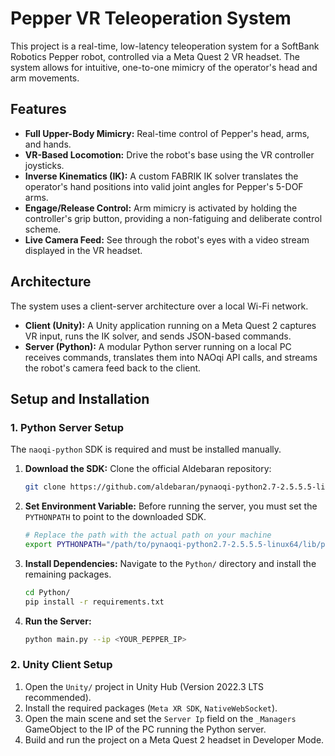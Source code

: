 # Pepper VR Teleoperation System

This project is a real-time, low-latency teleoperation system for a SoftBank Robotics Pepper robot, controlled via a Meta Quest 2 VR headset. The system allows for intuitive, one-to-one mimicry of the operator's head and arm movements.

## Features

-   **Full Upper-Body Mimicry:** Real-time control of Pepper's head, arms, and hands.
-   **VR-Based Locomotion:** Drive the robot's base using the VR controller joysticks.
-   **Inverse Kinematics (IK):** A custom FABRIK IK solver translates the operator's hand positions into valid joint angles for Pepper's 5-DOF arms.
-   **Engage/Release Control:** Arm mimicry is activated by holding the controller's grip button, providing a non-fatiguing and deliberate control scheme.
-   **Live Camera Feed:** See through the robot's eyes with a video stream displayed in the VR headset.

## Architecture

The system uses a client-server architecture over a local Wi-Fi network.

-   **Client (Unity):** A Unity application running on a Meta Quest 2 captures VR input, runs the IK solver, and sends JSON-based commands.
-   **Server (Python):** A modular Python server running on a local PC receives commands, translates them into NAOqi API calls, and streams the robot's camera feed back to the client.

## Setup and Installation

### 1. Python Server Setup

The `naoqi-python` SDK is required and must be installed manually.

1.  **Download the SDK:** Clone the official Aldebaran repository:
    ```bash
    git clone https://github.com/aldebaran/pynaoqi-python2.7-2.5.5.5-linux64.git
    ```
2.  **Set Environment Variable:** Before running the server, you must set the `PYTHONPATH` to point to the downloaded SDK.
    ```bash
    # Replace the path with the actual path on your machine
    export PYTHONPATH="/path/to/pynaoqi-python2.7-2.5.5.5-linux64/lib/python2.7/site-packages":$PYTHONPATH
    ```
3.  **Install Dependencies:** Navigate to the `Python/` directory and install the remaining packages.
    ```bash
    cd Python/
    pip install -r requirements.txt
    ```
4.  **Run the Server:**
    ```bash
    python main.py --ip <YOUR_PEPPER_IP>
    ```

### 2. Unity Client Setup

1.  Open the `Unity/` project in Unity Hub (Version 2022.3 LTS recommended).
2.  Install the required packages (`Meta XR SDK`, `NativeWebSocket`).
3.  Open the main scene and set the `Server Ip` field on the `_Managers` GameObject to the IP of the PC running the Python server.
4.  Build and run the project on a Meta Quest 2 headset in Developer Mode.